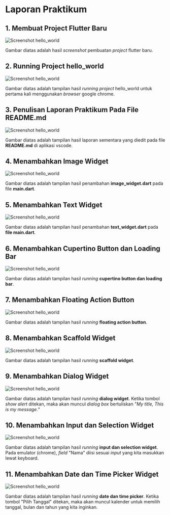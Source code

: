 # **Laporan Praktikum**

## 1. Membuat Project Flutter Baru
![Screenshot hello_world](images/1.project_baru.png)

Gambar diatas adalah hasil *screenshot* pembuatan *project* flutter baru.

## 2. Running Project hello_world
![Screenshot hello_world](images/2.running_project-hello_world.png)

Gambar diatas adalah tampilan hasil *running project* hello_world untuk pertama kali menggunakan *browser* google chrome.

## 3. Penulisan Laporan Praktikum Pada File README.md
![Screenshot hello_world](images/3.laporan_praktikum.png)

Gambar diatas adalah tampilan hasil laporan sementara yang diedit pada file **README.md** di aplikasi vscode.

## 4. Menambahkan Image Widget
![Screenshot hello_world](images/4.image_widget.png)

Gambar diatas adalah tampilan hasil penambahan **image_widget.dart** pada file **main.dart**.

## 5. Menambahkan Text Widget
![Screenshot hello_world](images/5.text_widget.png)

Gambar diatas adalah tampilan hasil penambahan **text_widget.dart** pada **file main.dart**.

## 6. Menambahkan Cupertino Button dan Loading Bar
![Screenshot hello_world](images/6.cupertinobutton_loadingbar.png)

Gambar diatas adalah tampilan hasil *running* **cupertino button dan loading bar**.

## 7. Menambahkan Floating Action Button
![Screenshot hello_world](images/7.floating_action_button.png)

Gambar diatas adalah tampilan hasil *running* **floating action button**.

## 8. Menambahkan Scaffold Widget
![Screenshot hello_world](images/8.scaffold_widget.png)

Gambar diatas adalah tampilan hasil *running* **scaffold widget**.

## 9. Menambahkan Dialog Widget
![Screenshot hello_world](images/9.dialog_widget.png)

Gambar diatas adalah tampilan hasil *running* **dialog widget**. Ketika tombol *show alert* ditekan, maka akan muncul *dialog box* bertuliskan "*My title, This is my message.*"

## 10. Menambahkan Input dan Selection Widget
![Screenshot hello_world](images/10.input%26selection_widget.png)

Gambar diatas adalah tampilan hasil *running* **input dan selection widget**. Pada emulator (chrome), *field* "Nama" diisi sesuai *input* yang kita masukkan lewat keyboard. 

## 11. Menambahkan Date dan Time Picker Widget
![Screenshot hello_world](images/11.datetimepickers_widget.png)

Gambar diatas adalah tampilan hasil *running* **date dan time picker**. Ketika tombol "Pilih Tanggal" ditekan, maka akan muncul kalender untuk memilih tanggal, bulan dan tahun yang kita inginkan. 